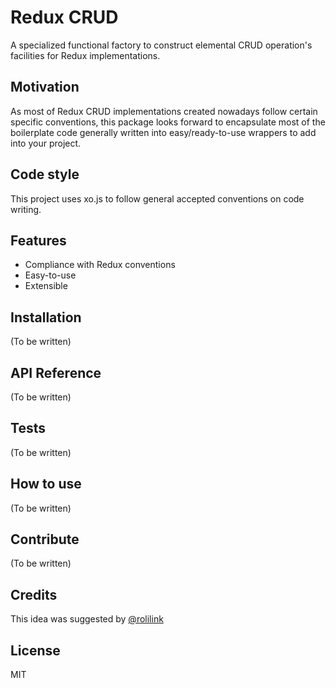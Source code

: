 # Redux CRUD
A specialized functional factory to construct elemental CRUD operation's facilities for Redux implementations.

## Motivation
As most of Redux CRUD implementations created nowadays follow certain specific conventions, this package looks forward to encapsulate most of the boilerplate code generally written into easy/ready-to-use wrappers to add into your project.

## Code style
This project uses xo.js to follow general accepted conventions on code writing.

## Features
* Compliance with Redux conventions
* Easy-to-use
* Extensible

## Installation
  (To be written)

## API Reference
  (To be written)

## Tests
  (To be written)

## How to use
  (To be written)

## Contribute
  (To be written)

## Credits
  This idea was suggested by [@rolilink](https://github.com/Rolilink)

## License
  MIT